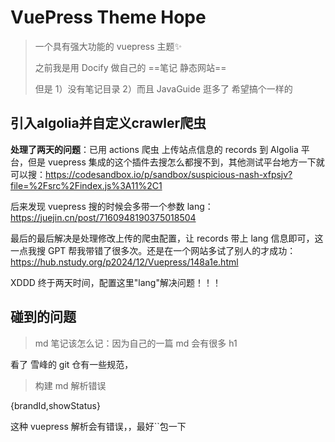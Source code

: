 # VuePress Theme Hope

> 一个具有强大功能的 vuepress 主题✨
>
> 之前我是用 Docify 做自己的 ==笔记 静态网站==
>
> 但是 1）没有笔记目录 2）而且 JavaGuide 逛多了 希望搞个一样的

## 引入algolia并自定义crawler爬虫

**处理了两天的问题**：已用 actions 爬虫 上传站点信息的 records 到 Algolia 平台，但是 vuepress 集成的这个插件去搜怎么都搜不到，其他测试平台地方一下就可以搜：https://codesandbox.io/p/sandbox/suspicious-nash-xfpsjv?file=%2Fsrc%2Findex.js%3A11%2C1

后来发现 vuepress 搜的时候会多带一个参数 lang：https://juejin.cn/post/7160948190375018504

最后的最后解决是处理修改上传的爬虫配置，让 records 带上 lang 信息即可，这一点我搜 GPT 帮我带错了很多次。还是在一个网站多试了别人的才成功：https://hub.nstudy.org/p2024/12/Vuepress/148a1e.html



XDDD 终于两天时间，配置这里"lang"解决问题！！！

## 碰到的问题

> md 笔记该怎么记：因为自己的一篇 md 会有很多 h1 

看了 雪峰的 git 仓有一些规范，



> 构建 md 解析错误

{brandId,showStatus}

这种 vuepress 解析会有错误，，最好``包一下